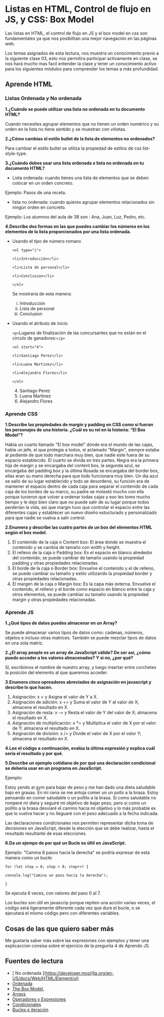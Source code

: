 #  Listas en HTML, Control de flujo en JS, y CSS: Box Model

Las listas en HTML, el control de flujo en JS y el box model en css son fundamentales ya que nos posibilitan una mejor navegación en las páginas web.

Los temas asignados de esta lectura, nos muestra un conocimiento previo a la siguiente clase 03, esto nos permitira participar activamente en clase, se nos hará mucho mas facil entender la clase y tener un conocimiento activo para los siguientes módulos para comprender los temas a más profundidad.

## Aprende HTML

### Listas Ordenada y No ordenada 

**1.¿Cuándo se puede utilizar una lista no ordenada en tu documento HTML?**

Cuando necesites agrupar elementos que no tienen un orden numérico y su orden en la lista no tiene sentido y se muestran con viñetas.

**2.¿Cómo cambias el estilo bullet de la lista de elementos no ordenados?**

Para cambiar el estilo bullet se utiliza la propiedad de estilos de css list-style-type.

**3.¿Cuándo debes usar una lista ordenada o lista no ordenada en tu documento HTML?**

+ Lista ordenada: cuando tienes una lista de elementos que se deben colocar en un orden concreto.
  
Ejemplo: Pasos de una receta.

+ lista no ordenada: cuando quieres agrupar elementos relacionados sin ningún orden en concreto.

Ejemplo: Los alumnos del aula de 3B son : Ana, Juan, Luz, Pedro, etc.

**4.Describe dos formas en las que puedes cambiar los números en los elementos de la lista proporcionados por una lista ordenada.**

+ Usando el tipo de número romano

  `<ol type="i">`
  
  `<li>Introducción</li>`
  
  `<li>Lista de personal</li>`
  
  `<li>Conclusion</li>`
  
  `</ol>`
  
  Se mostraría de esta manera:
  
  <ol type="i">
  <li>Introducción </li>
  <li>Lista de personal</li>
  <li>Conclusion</li>
  </ol>

+ Usando el atributo de inicio

  `<p>`Lugares de finalización de las concursantes que no están en el círculo de ganadores:`</p>`

  `<ol start="4">`
  
  `<li>Santiago Perez</li>`
  
  `<li>Luana Martinez</li>`
  
  `<li>Alejandro Flores</li>`
  
  `</ol>`

  4. Santiago Perez
  5. Luana Martinez
  6. Alejandro Flores

### Aprende CSS

**1.Describe las propiedades de margin y padding en CSS como si fueran los personajes de una historia. ¿Cuál es su rol en la historia: “El Box Model”?**

Había un cuarto llamado "El box model" dónde era el mundo de las cajas, había un jefe, el que protegía a todos, el aclamado "Margin", siempre estaba al pediente de que todo marchara muy bien, que nadie este fuera de su espacio establecido. El cuarto se divida en tres partes. Negra era la primera hija de margin y se encargaba del content box, la segunda azul, se encargaba del padding box y la última Rosada se encargaba del  border box, ellas eran su mano derecha para que todo funcionara muy bien. Un día azul se salió de su lugar establecido y todo se desordenó, su función era de mantener el espacio dentro de cada caja  para separar el contenido de cada caja de los bordes de su marco, su padre se molestó mucho con ella porque tuvieron que volver a ordenar todas cajas y eso les tomo mucho tiempo y le dejo bien claro que no puede salir de su lugar porque todos perderían la vida, asi que margin tuvo que controlar el espacio entre las diferentes cajas y establecer un nuevo diseño estucturado y personalizado para que nadie se vuelva a salir control.

**2.Enumera y describe las cuatro partes de un box del elementos HTML según el box model.**

1. El contenido de la caja o Content box:
El área donde se muestra el contenido y se cambia de tamaño con width y height.
2. El relleno de la caja o Padding box:
Es el espacio en blanco alrededor del contenido; se puede cambiar de tamaño usando la propiedad padding y otras propiedades relacionadas.
3. El borde de la caja o Border box:
Envuelve el contenido y el de relleno, se puede cambiar su tamaño y estilo utilizando la propiedad border y otras propiedades relacionadas.
4. El margen de la caja o Margin box:
Es la capa más externa. Envuelve el contenido, el relleno y el borde como espacio en blanco entre la caja y otros elementos, se puede cambiar su tamaño usando la propiedad margin y otras propiedades relacionadas.

### Aprende JS

**1.¿Qué tipos de datos puedes almacenar en un Array?**

Se puede almacenar varios tipos de datos como: cadenas, números, objetos e incluso otras matrices. También se puede mezclar tipos de datos en una sola matriz.

**2.¿El array people es un array de JavaScript válido? De ser así, ¿cómo puedo acceder a los valores almacenados? Y si no, ¿por qué?**

Sí, escribimos el nombre de nuestro array, y luego insertar entre corchetes la posición del elemento al que queremos acceder.

**3.Enumera cinco opreadores abreviados de asignación en javascript y describe lo que hacen.**
1. Asignación: x = y
Asigna el valor de Y a X.
2. Asignación de adición: 	x += y
Suma el valor de Y al valor de X; almacena el resultado en X.
3. Asignación de resta: x -= y
Resta el valor de Y del valor de X; almacena el resultado en X.
4. Asignación de multiplicación: x *= y
Multiplica el valor de X por el valor de Y; almacena el resultado en X.
5. Asignación de división: 	x /= y
Divide el valor de X por el valor Y; almacena el resultado en X.

**4.Lee el código a continuación, evalúa la última expresión y explica cuál sería el resultado y por qué.**

**5.Describe un ejemplo cotidiano de por qué una declaración condicional se debería usar en un programa en JavaScript.**

Ejemplo:

Estoy yendo al gym para bajar de peso y me han dado una dieta saludable bajo en grasas. En mi cena se me antoja comer un un pollo a la brasa. Estoy pensando en comer saludable o un pollito a la brasa.
Si como saludable no romperé mi dieta y seguiré mi objetivo de bajar peso, pero si como un pollito a la brasa desviaré el camino hacia mi objetivo y lo más probable es que lo vuelva hacer y no lleguaré con el peso adecuado a la fecha indicada.

Las declaraciones condicionales nos permiten representar dicha toma de decisiones en JavaScript, desde la elección que se debe realizar, hasta el resultado resultante de esas elecciones.

**6.Da un ejempo de por qué un Bucle es últil en JavaScript.**

Ejemplo: "Camina 8 pasos hacia la derecha" se podría expresar de esta manera como un bucle:

`for (let step = 0; step < 8; step++) {`

  `console.log("Camina un paso hacia la derecha");`
  
`}`
 
 Se ejecuta 8 veces, con valores del paso 0 al 7.

Los bucles son útil en javascrip porque repiten una acción varias veces, el código será ligeramente diferente cada vez que dure el bucle, o se ejecutará el mismo código pero con diferentes variables.

## Cosas de las que quiero saber más

Me gustaría saber más sobre las expresiones con ejemplos y tener una explicaccíon consisa sobre el ejercicio de la pregunta 4 de Aprendo JS.

## Fuentes de lectura
+ [ No ordenada ](https://developer.mozi(lla.org/en-US/docs/Web/HTML/Element/ul)
+ [Ordenada](https://developer.mozilla.org/en-US/docs/Web/HTML/Element/ol)
+ [The Box Model.](https://developer.mozilla.org/es/docs/Learn/CSS/Building_blocks/The_box_model)
+ [Arrays](https://developer.mozilla.org/es/docs/Learn/JavaScript/First_steps/Arrays)
+ [Operadores y Expresiones](https://developer.mozilla.org/es/docs/Web/JavaScript/Guide/Expressions_and_Operators)
+ [Condicionales](https://developer.mozilla.org/en-US/docs/Learn/JavaScript/Building_blocks/conditionals)
+ [Bucles e iteración](https://developer.mozilla.org/es/docs/Web/JavaScript/Guide/Loops_and_iteration)
  

